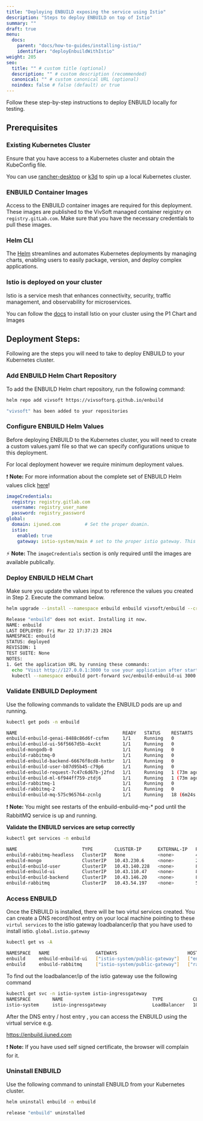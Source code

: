 ```yaml
---
title: "Deploying ENBUILD exposing the service using Istio"
description: "Steps to deploy ENBUILD on top of Istio"
summary: ""
draft: true
menu:
  docs:
    parent: "docs/how-to-guides/installing-istio/"
    identifier: "deployEnbuildWithIstio"
weight: 205
seo:
  title: "" # custom title (optional)
  description: "" # custom description (recommended)
  canonical: "" # custom canonical URL (optional)
  noindex: false # false (default) or true
---
```


Follow these step-by-step instructions to deploy ENBUILD locally for testing.

## Prerequisites

### Existing Kubernetes Cluster

Ensure that you have access to a Kubernetes cluster and obtain the KubeConfig file.

You can use [rancher-desktop](https://docs.rancherdesktop.io/getting-started/installation/) or [k3d](https://k3d.io/v5.6.0/) to spin up a local Kubernetes cluster.

### ENBUILD Container Images

Access to the ENBUILD container images are required for this deployment.
These images are published to the VivSoft managed container reigistry on `registry.gitLab.com`.
Make sure that you have the necessary credentials to pull these images.

### Helm CLI

The [Helm](https://helm.sh/) streamlines and automates Kubernetes deployments by managing charts, enabling users to easily package, version, and deploy complex applications.

### Istio is deployed on your cluster

Istio is a service mesh that enhances connectivity, security, traffic management, and observability for microservices.

You can follow the [docs](https://enbuild-docs.vivplatform.io/docs/how-to-guides/installing-istio/) to install Istio on your cluster using the P1 Chart and Images


## Deployment Steps:

Following are the steps you will need to take to deploy ENBUILD to your Kubernetes cluster.

### Add ENBUILD Helm Chart Repository

To add the ENBUILD Helm chart repository, run the following command:

```bash
helm repo add vivsoft https://vivsoftorg.github.io/enbuild

"vivsoft" has been added to your repositories
```

### Configure ENBUILD Helm Values

Before deploying ENBUILD to the Kubernetes cluster, you will need to create a custom values.yaml file so that we can specify configurations unique to this deployment.

For local deployment however we require minimum deployment values.

:exclamation: **Note:** For more information about the complete set of ENBUILD Helm values click [here](/docs/getting-started/helm-values/)!

```yaml
imageCredentials:
  registry: registry.gitlab.com
  username: registry_user_name
  password: registry_password
global:
  domain: ijuned.com         # Set the proper doamin.
  istio:
    enabled: true
    gateway: istio-system/main # set to the proper istio gateway. This istio gateway must have above domain added as `hosts` 
```

:zap: **Note:** The `imageCredentials` section is only required until the images are available publically.

### Deploy ENBUILD HELM Chart

Make sure you update the values input to reference the values you created in Step 2.
Execute the command below.

```bash
helm upgrade --install --namespace enbuild enbuild vivsoft/enbuild --create-namespace -f target/quick_install.yaml

Release "enbuild" does not exist. Installing it now.
NAME: enbuild
LAST DEPLOYED: Fri Mar 22 17:37:23 2024
NAMESPACE: enbuild
STATUS: deployed
REVISION: 1
TEST SUITE: None
NOTES:
1. Get the application URL by running these commands:
  echo "Visit http://127.0.0.1:3000 to use your application after starting the port forward"
  kubectl --namespace enbuild port-forward svc/enbuild-enbuild-ui 3000:80
```

### Validate ENBUILD Deployment

Use the following commands to validate the ENBUILD pods are up and running.

```bash
kubectl get pods -n enbuild

NAME                                       READY   STATUS    RESTARTS         AGE
enbuild-enbuild-genai-8488c86d6f-csfmn     1/1     Running   0                76m
enbuild-enbuild-ui-56f5667d5b-4xckt        1/1     Running   0                76m
enbuild-mongodb-0                          1/1     Running   0                76m
enbuild-rabbitmq-0                         1/1     Running   0                76m
enbuild-enbuild-backend-66676f8cd8-hxtbr   1/1     Running   0                76m
enbuild-enbuild-user-b87d95b45-c79p6       1/1     Running   0                76m
enbuild-enbuild-request-7c47c6d67b-j2fnd   1/1     Running   1 (73m ago)      76m
enbuild-enbuild-ml-6f944ff759-ztdj6        1/1     Running   1 (73m ago)      76m
enbuild-rabbitmq-1                         1/1     Running   0                73m
enbuild-rabbitmq-2                         1/1     Running   0                72m
enbuild-enbuild-mq-575c965764-zcnlg        1/1     Running   18 (6m24s ago)   76m

```

:exclamation: **Note:** You might see restarts of the enbuild-enbuild-mq-\* pod until the RabbitMQ service is up and running.

**Validate the ENBUILD services are setup correctly**

```bash
kubectl get services -n enbuild

NAME                        TYPE        CLUSTER-IP      EXTERNAL-IP   PORT(S)                                 AGE
enbuild-rabbitmq-headless   ClusterIP   None            <none>        4369/TCP,5672/TCP,25672/TCP,15672/TCP   80s
enbuild-mongo               ClusterIP   10.43.230.6     <none>        27017/TCP                               80s
enbuild-enbuild-user        ClusterIP   10.43.140.228   <none>        80/TCP                                  80s
enbuild-enbuild-ui          ClusterIP   10.43.110.47    <none>        80/TCP                                  80s
enbuild-enbuild-backend     ClusterIP   10.43.146.20    <none>        80/TCP                                  80s
enbuild-rabbitmq            ClusterIP   10.43.54.197    <none>        5672/TCP,4369/TCP,25672/TCP,15672/TCP   80s
```

### Access ENBUILD

Once the ENBUILD is installed, there will be two virtul services created. 
You can create a DNS record/host entry on your local machine pointing to these `virtul services` to the istio gateway loadbalancer/ip that you have used to install istio.
`global.istio.gateway`  

```bash
kubectl get vs -A

NAMESPACE   NAME                 GATEWAYS                          HOSTS                     AGE
enbuild     enbuild-enbuild-ui   ["istio-system/public-gateway"]   ["enbuild.ijuned.com"]    4s
enbuild     enbuild-rabbitmq     ["istio-system/public-gateway"]   ["rabbitmq.ijuned.com"]   4s
```

To find out the loadbalancer/ip of the istio gateway use the following command
```bash
kubectl get svc -n istio-system istio-ingressgateway
NAMESPACE        NAME                                 TYPE           CLUSTER-IP      EXTERNAL-IP   PORT(S)                                      AGE
istio-system     istio-ingressgateway                 LoadBalancer   10.43.60.241    <pending>     15021:32686/TCP,80:31687/TCP,443:30260/TCP   4m29s

```

After the DNS entry / host entry , you can access the ENBUILD using the virtual service e.g. 

https://enbuild.ijuned.com

:exclamation: **Note:** If you have used self signed certificate, the browser will complain for it.




### Uninstall ENBUILD

Use the following command to uninstall ENBUILD from your Kubernetes cluster.

```bash
helm uninstall enbuild -n enbuild

release "enbuild" uninstalled
```
